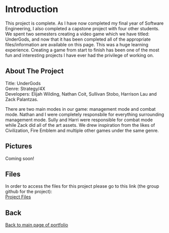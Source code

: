 # Introduction

This project is complete. As I have now completed my final year of Software Engineering, I also completed a capstone project with four other students. We spent two semesters creating a video game which we have titled: UnderGods, and now that it has been completed all of the appropriate files/information are available on this page. This was a huge learning experience. Creating a game from start to finish has been one of the most fun and interesting projects I have ever had the privilege of working on.

## About The Project

Title: UnderGods  
Genre: Strategy/4X  
Developers: Elijah Wilding, Nathan Coit, Sullivan Stobo, Harrison Lau and Zack Palantzas.  

There are two main modes in our game: management mode and combat mode. Nathan and I were completely responsbile for everything surrounding management mode. Sully and Harri were responsible for combat mode while Zack did all of the art assets. We drew inspiration from the likes of Civilization, Fire Emblem and multiple other games under the same genre. 

## Pictures

Coming soon!

## Files

In order to access the files for this project please go to this link (the group github for the project):  
[Project Files](https://github.com/NathanCoit/4GP6Capstone)

## Back

[Back to main page of portfolio](https://wildingelijah.github.io/)

